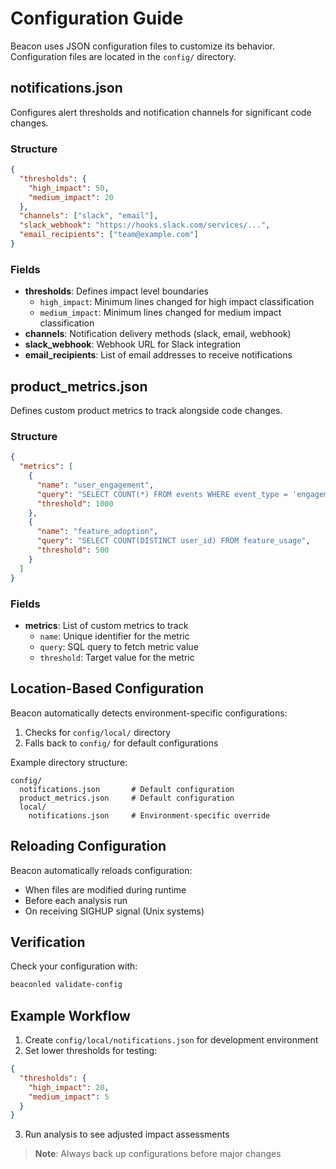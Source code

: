 # Configuration Guide

Beacon uses JSON configuration files to customize its behavior. Configuration files are located in the `config/` directory.

## notifications.json
Configures alert thresholds and notification channels for significant code changes.

### Structure
```json
{
  "thresholds": {
    "high_impact": 50,
    "medium_impact": 20
  },
  "channels": ["slack", "email"],
  "slack_webhook": "https://hooks.slack.com/services/...",
  "email_recipients": ["team@example.com"]
}
```

### Fields
- **thresholds**: Defines impact level boundaries
  - `high_impact`: Minimum lines changed for high impact classification
  - `medium_impact`: Minimum lines changed for medium impact classification
- **channels**: Notification delivery methods (slack, email, webhook)
- **slack_webhook**: Webhook URL for Slack integration
- **email_recipients**: List of email addresses to receive notifications

## product_metrics.json
Defines custom product metrics to track alongside code changes.

### Structure
```json
{
  "metrics": [
    {
      "name": "user_engagement",
      "query": "SELECT COUNT(*) FROM events WHERE event_type = 'engagement'",
      "threshold": 1000
    },
    {
      "name": "feature_adoption",
      "query": "SELECT COUNT(DISTINCT user_id) FROM feature_usage",
      "threshold": 500
    }
  ]
}
```

### Fields
- **metrics**: List of custom metrics to track
  - `name`: Unique identifier for the metric
  - `query`: SQL query to fetch metric value
  - `threshold`: Target value for the metric

## Location-Based Configuration
Beacon automatically detects environment-specific configurations:

1. Checks for `config/local/` directory
2. Falls back to `config/` for default configurations

Example directory structure:
```
config/
  notifications.json       # Default configuration
  product_metrics.json     # Default configuration
  local/
    notifications.json     # Environment-specific override
```

## Reloading Configuration
Beacon automatically reloads configuration:
- When files are modified during runtime
- Before each analysis run
- On receiving SIGHUP signal (Unix systems)

## Verification
Check your configuration with:
```bash
beaconled validate-config
```

## Example Workflow
1. Create `config/local/notifications.json` for development environment
2. Set lower thresholds for testing:
```json
{
  "thresholds": {
    "high_impact": 20,
    "medium_impact": 5
  }
}
```
3. Run analysis to see adjusted impact assessments

> **Note**: Always back up configurations before major changes